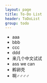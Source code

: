 ```yaml
---
layout: page
title: To-Do List
header: ToDoList
group: todo
---
```


* aaa
* bbb
* ccc
* ddd
* 来几个中文试试
* ass we can
* 孵卵壳
* 啊♂♂♂♂
